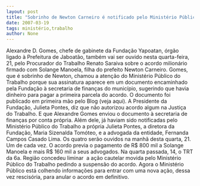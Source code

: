 ```yaml
---
layout: post
title: "Sobrinho de Newton Carneiro é notificado pelo Ministério Público do Trabalho"
date: 2007-03-19
tags: ministério,trabalho
author: None
---
```

Alexandre D. Gomes, chefe de gabinete da Fundação Yapoatan, órgão ligado à Prefeitura de Jaboatão, também vai ser ouvido nesta quarta-feira, 21, pelo Procurador do Trabalho Renato Saraiva sobre o acordo milionário firmado com Solange Manoela, filha do prefeito Newton Carneiro. 
Gomes, que é sobrinho de Newton, chamou a atenção do Ministério Público do Trabalho porque sua assinatura aparece em um documento encaminhado pela Fundação&nbsp;à secretaria de finanças do município, sugerindo que havia dinheiro para pagar a primeira parcela do acordo.
O documento foi publicado em primeira mão pelo Blog (veja aqui). 
A Presidente da Fundação, Julieta Pontes, diz que não autorizou acordo algum na Justiça do Trabalho. E que Alexandre Gomes enviou o documento à secretaria de finanças por conta própria.
Além dele, já haviam sido notificadas pelo Ministério Público do Trabalho a própria Julieta Pontes, a diretora da Fundação, Maria Sizenalda&nbsp;Tomóteo, e a advogada da entidade, Fernanda Campos Casado Lima.
Os quatro serão ouvidos na manhã desta quarta, 21. Um de cada vez. 
O acordo previa o pagamento de R$ 800 mil a Solange Manoela e mais R$ 160 mil a seus advogados. Na quarta passada, 14, o TRT da 6a. Região&nbsp;concedeu liminar&nbsp; a&nbsp;ação cautelar movida pelo Ministério Público do Trabalho pedindo a suspensão do acordo. 
Agora o Ministério Público está colhendo informações para entrar com uma nova ação, dessa vez rescisória, para anular o acordo em definitivo. 